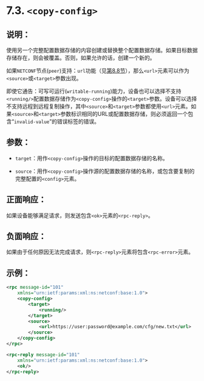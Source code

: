 # 7.3.  `<copy-config>`

## 说明：

使用另一个完整配置数据存储的内容创建或替换整个配置数据存储。如果目标数据存储存在，则会被覆盖。否则，如果允许的话，创建一个新的。

如果`NETCONF`节点(`peer`)支持：`url`功能（见[第8.8节](https://tools.ietf.org/html/rfc6241#section-8.8)），那么`<url>`元素可以作为`<source>`或`<target>`参数出现。

即使它通告：可写可运行(`writable-running`)能力，设备也可以选择不支持`<running/>`配置数据存储作为`<copy-config>`操作的`<target>`参数。设备可以选择不支持远程到远程复制操作，其中`<source>`和`<target>`参数都使用`<url>`元素。如果`<source>`和`<target>`参数标识相同的URL或配置数据存储，则必须返回一个包含“`invalid-value`”的错误标签的错误。

## 参数：

- `target`：用作`<copy-config>`操作的目标的配置数据存储的名称。

- `source`：用作`<copy-config>`操作源的配置数据存储的名称，或包含要复制的完整配置的`<config>`元素。

## 正面响应：

如果设备能够满足请求，则发送包含`<ok>`元素的`<rpc-reply>`。

## 负面响应：

如果由于任何原因无法完成请求，则`<rpc-reply>`元素将包含`<rpc-error>`元素。

## 示例：

```xml
<rpc message-id="101"
    xmlns="urn:ietf:params:xml:ns:netconf:base:1.0">
    <copy-config>
        <target>
            <running/>
        </target>
        <source>
            <url>https://user:password@example.com/cfg/new.txt</url>
        </source>
    </copy-config>
</rpc>

<rpc-reply message-id="101"
    xmlns="urn:ietf:params:xml:ns:netconf:base:1.0">
    <ok/>
</rpc-reply>
```
